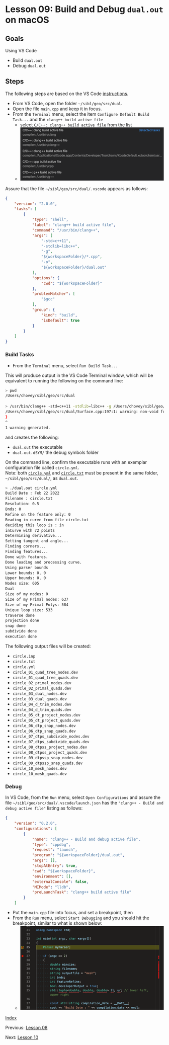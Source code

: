 # Lesson 09: Build and Debug `dual.out` on macOS

## Goals

Using VS Code

* Build `dual.out`
* Debug `dual.out`

## Steps

The following steps are based on the VS Code [instructions](https://code.visualstudio.com/docs/cpp/config-clang-mac).

* From VS Code, open the folder `~/sibl/geo/src/dual`.
* Open the file `main.cpp` and keep it in focus.
* From the `Terminal` menu, select the item `Configure Default Build Task...` and the `clang++ build active file`
  * select `C/C++: clang++ build active file` from the list
  * ![clang_build_active_file](fig/clang_build_active_file.png)

Assure that the file `~/sibl/geo/src/dual/.vscode` appears as follows:

```json
{
    "version": "2.0.0",
    "tasks": [
        {
            "type": "shell",
            "label": "clang++ build active file",
            "command": "/usr/bin/clang++",
            "args": [
                "-std=c++11",
                "-stdlib=libc++",
                "-g",
                "${workspaceFolder}/*.cpp",
                "-o",
                "${workspaceFolder}/dual.out"
            ],
            "options": {
                "cwd": "${workspaceFolder}"
            },
            "problemMatcher": [
                "$gcc"
            ],
            "group": {
                "kind": "build",
                "isDefault": true
            }
        }
    ]
}
```

### Build Tasks

* From the `Terminal` menu, select `Run Build Task...`

This will produce output in the VS Code Terminal window, which will be equivalent to running the following on the command line:

```bash
> pwd
/Users/chovey/sibl/geo/src/dual

> /usr/bin/clang++ -std=c++11 -stdlib=libc++ -g /Users/chovey/sibl/geo/src/dual/*.cpp -o /Users/chovey/sibl/geo/src/dual/dual.out
/Users/chovey/sibl/geo/src/dual/Surface.cpp:197:1: warning: non-void function does not return a value [-Wreturn-type]
}
^
1 warning generated.
```

and creates the following:

* `dual.out`  the executable
* `dual.out.dSYM/`  the debug symbols folder

On the command line, confirm the executable runs with an exemplar configuration file 
called `circle.yml`.  
Note: both [`circle.yml`](../../src/dual/circle.yml) and [`circle.txt`](../../src/dual/circle.txt) must be present in the same folder, `~/sibl/geo/src/dual/`, as `dual.out`.

```bash
> ./dual.out circle.yml                                                         (siblenv)
Build Date : Feb 22 2022
Filename : circle.txt
Resolution: 0.5
Bnds: 0
Refine on the feature only: 0
Reading in curve from file circle.txt
deciding this loop is : in
inCurve with 72 points
Determining derivative...
Setting tangent and angle...
Finding corners...
Finding features...
Done with features.
Done loading and processing curve.
Using parser bounds
Lower bounds: 0, 0
Upper bounds: 0, 0
Nodes size: 605
Dual
Size of my nodes: 0
Size of my Primal nodes: 637
Size of my Primal Polys: 584
Unique loop size: 533
traverse done
projection done
snap done
subdivide done
execution done
```

The following output files will be created:

* `circle.inp`
* `circle.txt`
* `circle.yml`
* `circle_01_quad_tree_nodes.dev`
* `circle_01_quad_tree_quads.dev`
* `circle_02_primal_nodes.dev`
* `circle_02_primal_quads.dev`
* `circle_03_dual_nodes.dev`
* `circle_03_dual_quads.dev`
* `circle_04_d_trim_nodes.dev`
* `circle_04_d_trim_quads.dev`
* `circle_05_dt_project_nodes.dev`
* `circle_05_dt_project_quads.dev`
* `circle_06_dtp_snap_nodes.dev`
* `circle_06_dtp_snap_quads.dev`
* `circle_07_dtps_subdivide_nodes.dev`
* `circle_07_dtps_subdivide_quads.dev`
* `circle_08_dtpss_project_nodes.dev`
* `circle_08_dtpss_project_quads.dev`
* `circle_09_dtpssp_snap_nodes.dev`
* `circle_09_dtpssp_snap_quads.dev`
* `circle_10_mesh_nodes.dev`
* `circle_10_mesh_quads.dev`

### Debug

In VS Code, from the `Run` menu, select `Open Configurations` and assure the file 
`~/sibl/geo/src/dual/.vscode/launch.json` has the `"clang++ - Build and debug active file"` listing as follows:

```json
{
    "version": "0.2.0",
    "configurations": [
        {
            "name": "clang++ - Build and debug active file",
            "type": "cppdbg",
            "request": "launch",
            "program": "${workspaceFolder}/dual.out",
            "args": [],
            "stopAtEntry": true,
            "cwd": "${workspaceFolder}",
            "environment": [],
            "externalConsole": false,
            "MIMode": "lldb",
            "preLaunchTask": "clang++ build active file"
        }
    ]
```

* Put the `main.cpp` file into focus, and set a breakpoint, then
* From the `Run` menu, select `Start Debugging` and you should hit the breakpoint, similar to what is shown below:
  * ![start_debugging_main_cpp](fig/start_debugging_main_cpp.png)

[Index](README.md)

Previous: [Lesson 08](lesson_08.md)

Next: [Lesson 10](lesson_10.md)
